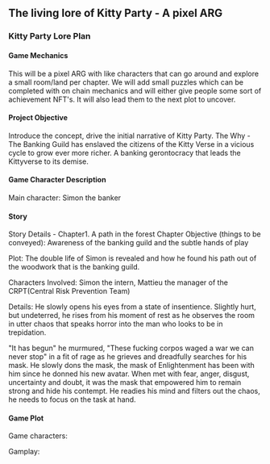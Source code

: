 ## The living lore of Kitty Party - A pixel ARG 

### Kitty Party Lore Plan

#### Game Mechanics
This will be a pixel ARG with like characters that can go around and explore a small room/land per chapter.
We will add small puzzles which can be completed with on chain mechanics and will either give people some sort of achievement NFT's.
It will also lead them to the next plot to uncover. 

#### Project Objective
Introduce the concept, drive the initial narrative of Kitty Party. The Why - The Banking Guild has enslaved the citizens of the Kitty Verse in a vicious cycle to grow ever more richer. A banking gerontocracy that leads the Kittyverse to its demise.

#### Game Character Description

Main character: Simon the banker

#### Story
Story Details - Chapter1. A path in the forest
Chapter Objective (things to be conveyed): Awareness of the banking guild and the subtle hands of play

Plot: The double life of Simon is revealed and how he found his path out of the woodwork that is the banking guild.

Characters Involved: Simon the intern, Mattieu the manager of the CRPT(Central Risk Prevention Team)

Details: He slowly opens his eyes from a state of insentience. Slightly hurt, but undeterred, he rises from his moment of rest as he observes the room in utter chaos that speaks horror into the man who looks to be in trepidation.

"It has begun" he murmured, "These fucking corpos waged a war we can never stop" in a fit of rage as he grieves and dreadfully searches for his mask. He slowly dons the mask, the mask of Enlightenment has been with him since he donned his new avatar. When met with fear, anger, disgust, uncertainty and doubt, it was the mask that empowered him to remain strong and hide his contempt. He readies his mind and filters out the chaos, he needs to focus on the task at hand. 

#### Game Plot

Game characters:

Gamplay:


